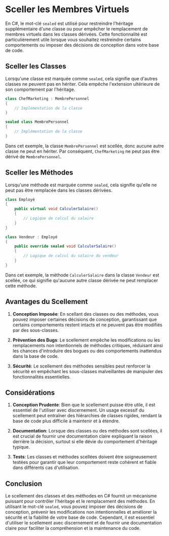 # Sceller les Membres Virtuels

En C#, le mot-clé `sealed` est utilisé pour restreindre l'héritage supplémentaire d'une classe ou pour empêcher le remplacement de membres virtuels dans les classes dérivées. Cette fonctionnalité est particulièrement utile lorsque vous souhaitez restreindre certains comportements ou imposer des décisions de conception dans votre base de code.

## Sceller les Classes

Lorsqu'une classe est marquée comme `sealed`, cela signifie que d'autres classes ne peuvent pas en hériter. Cela empêche l'extension ultérieure de son comportement par l'héritage.

```csharp
class ChefMarketing : MembrePersonnel
{
    // Implémentation de la classe
}

sealed class MembrePersonnel
{
    // Implémentation de la classe
}
```

Dans cet exemple, la classe `MembrePersonnel` est scellée, donc aucune autre classe ne peut en hériter. Par conséquent, `ChefMarketing` ne peut pas être dérivé de `MembrePersonnel`.

## Sceller les Méthodes

Lorsqu'une méthode est marquée comme `sealed`, cela signifie qu'elle ne peut pas être remplacée dans les classes dérivées.

```csharp
class Employé
{
    public virtual void CalculerSalaire()
    {
        // Logique de calcul du salaire
    }
}

class Vendeur : Employé
{
    public override sealed void CalculerSalaire()
    {
        // Logique de calcul du salaire du vendeur
    }
}
```

Dans cet exemple, la méthode `CalculerSalaire` dans la classe `Vendeur` est scellée, ce qui signifie qu'aucune autre classe dérivée ne peut remplacer cette méthode.

## Avantages du Scellement

1. **Conception Imposée**: En scellant des classes ou des méthodes, vous pouvez imposer certaines décisions de conception, garantissant que certains comportements restent intacts et ne peuvent pas être modifiés par des sous-classes.

2. **Prévention des Bugs**: Le scellement empêche les modifications ou les remplacements non intentionnels de méthodes critiques, réduisant ainsi les chances d'introduire des bogues ou des comportements inattendus dans la base de code.

3. **Sécurité**: Le scellement des méthodes sensibles peut renforcer la sécurité en empêchant les sous-classes malveillantes de manipuler des fonctionnalités essentielles.

## Considérations

1. **Conception Prudente**: Bien que le scellement puisse être utile, il est essentiel de l'utiliser avec discernement. Un usage excessif du scellement peut entraîner des hiérarchies de classes rigides, rendant la base de code plus difficile à maintenir et à étendre.

2. **Documentation**: Lorsque des classes ou des méthodes sont scellées, il est crucial de fournir une documentation claire expliquant la raison derrière la décision, surtout si elle dévie du comportement d'héritage typique.

3. **Tests**: Les classes et méthodes scellées doivent être soigneusement testées pour garantir que leur comportement reste cohérent et fiable dans différents cas d'utilisation.

## Conclusion

Le scellement des classes et des méthodes en C# fournit un mécanisme puissant pour contrôler l'héritage et le remplacement des méthodes. En utilisant le mot-clé `sealed`, vous pouvez imposer des décisions de conception, prévenir les modifications non intentionnelles et améliorer la sécurité et la fiabilité de votre base de code. Cependant, il est essentiel d'utiliser le scellement avec discernement et de fournir une documentation claire pour faciliter la compréhension et la maintenance du code.